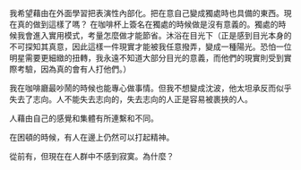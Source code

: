 我希望藉由在外面學習把表演性內部化。把在意自己變成獨處時也具備的東西。現在真的做到這樣了嗎？
在咖啡杯上簽名在獨處的時候做是沒有意義的。獨處的時候我會進入實用模式，考量怎麼做才能節省。沐浴在目光下（正是感到目光本身的不可探知其真意，因此這樣一件現實才能被我任意撥弄，變成一種陽光。恐怕一位明星需要更細緻的扭轉，我永遠不知道大部分目光的意義，而他們的現實則受到實際考驗，因為真的會有人打他們。）

我在咖啡廳最吵鬧的時候也能專心做事情。但我不想變成沈波，他太坦承反而似乎失去了志向。人不能失去志向的，失去志向的人正是容易被裹挾的人。

人藉由自己的感覺和集體有所連繫和不同。

在困頓的時候，有人在邊上仍然可以打起精神。

從前有，但現在在人群中不感到寂寞。為什麼？
